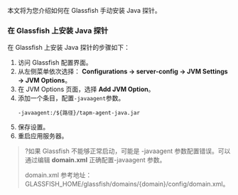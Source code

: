 本文将为您介绍如何在 Glassfish 手动安装 Java 探针。

### 在 Glassfish 上安装 Java 探针

在 Glassfish 上安装 Java 探针的步骤如下：


1. 访问 Glassfish 配置界面。
2. 从左侧菜单依次选择： **Configurations -> server-config -> JVM Settings -> JVM Options**。
3. 在 JVM Options 页面，选择 **Add JVM Option**。
4. 添加一个条目，配置`-javaagent`参数。
   ```shell
   -javaagent:/${路径}/tapm-agent-java.jar
   ```
5. 保存设置。
6. 重启应用服务器。

> ?如果 Glassfish 不能够正常启动，可能是 -javaagent 参数配置错误。可以通过编辑 **domain.xml** 正确配置-javaagent 参数。
>
> domain.xml 参考地址：GLASSFISH_HOME/glassfish/domains/{domain}/config/domain.xml。


